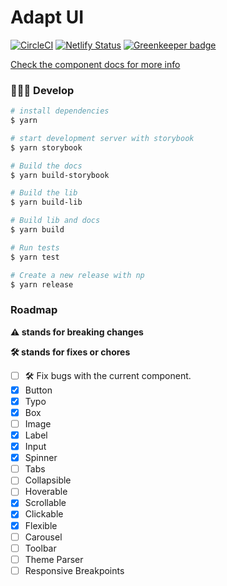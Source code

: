 # Adapt UI

[![CircleCI](https://circleci.com/gh/matheusps/adapt-ui.svg?style=svg)](https://circleci.com/gh/matheusps/adapt-ui)
[![Netlify Status](https://api.netlify.com/api/v1/badges/f4a3987b-301a-4273-b833-ee993812c4c3/deploy-status)](https://app.netlify.com/sites/adapt-ui/deploys) [![Greenkeeper badge](https://badges.greenkeeper.io/matheusps/adapt-ui.svg)](https://greenkeeper.io/)

[Check the component docs for more info](https://adapt-ui.netlify.com/)

### 👨🏾‍💻 Develop

```bash
# install dependencies
$ yarn

# start development server with storybook
$ yarn storybook

# Build the docs
$ yarn build-storybook

# Build the lib
$ yarn build-lib

# Build lib and docs
$ yarn build

# Run tests
$ yarn test

# Create a new release with np
$ yarn release
```

### Roadmap

**⚠️ stands for breaking changes**

**🛠 stands for fixes or chores**

- [ ] 🛠 Fix bugs with the current component.
- [x] Button
- [x] Typo
- [x] Box
- [ ] Image
- [x] Label
- [x] Input
- [x] Spinner
- [ ] Tabs
- [ ] Collapsible
- [ ] Hoverable
- [x] Scrollable
- [x] Clickable
- [x] Flexible
- [ ] Carousel
- [ ] Toolbar
- [ ] Theme Parser
- [ ] Responsive Breakpoints

